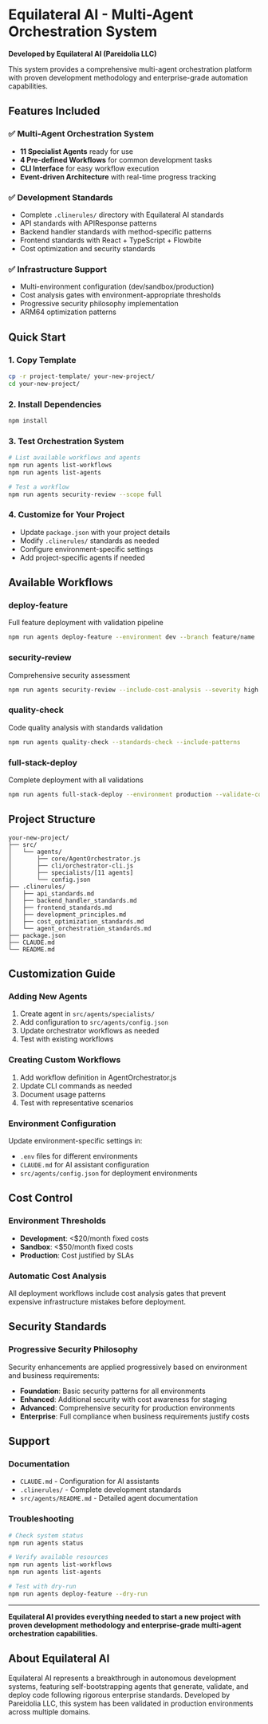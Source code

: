 # Equilateral AI - Multi-Agent Orchestration System

**Developed by Equilateral AI (Pareidolia LLC)**

This system provides a comprehensive multi-agent orchestration platform with proven development methodology and enterprise-grade automation capabilities.

## Features Included

### ✅ Multi-Agent Orchestration System
- **11 Specialist Agents** ready for use
- **4 Pre-defined Workflows** for common development tasks
- **CLI Interface** for easy workflow execution
- **Event-driven Architecture** with real-time progress tracking

### ✅ Development Standards
- Complete `.clinerules/` directory with Equilateral AI standards
- API standards with APIResponse<T> patterns
- Backend handler standards with method-specific patterns
- Frontend standards with React + TypeScript + Flowbite
- Cost optimization and security standards

### ✅ Infrastructure Support
- Multi-environment configuration (dev/sandbox/production)
- Cost analysis gates with environment-appropriate thresholds
- Progressive security philosophy implementation
- ARM64 optimization patterns

## Quick Start

### 1. Copy Template
```bash
cp -r project-template/ your-new-project/
cd your-new-project/
```

### 2. Install Dependencies
```bash
npm install
```

### 3. Test Orchestration System
```bash
# List available workflows and agents
npm run agents list-workflows
npm run agents list-agents

# Test a workflow
npm run agents security-review --scope full
```

### 4. Customize for Your Project
- Update `package.json` with your project details
- Modify `.clinerules/` standards as needed
- Configure environment-specific settings
- Add project-specific agents if needed

## Available Workflows

### deploy-feature
Full feature deployment with validation pipeline
```bash
npm run agents deploy-feature --environment dev --branch feature/name
```

### security-review
Comprehensive security assessment
```bash
npm run agents security-review --include-cost-analysis --severity high
```

### quality-check
Code quality analysis with standards validation
```bash
npm run agents quality-check --standards-check --include-patterns
```

### full-stack-deploy
Complete deployment with all validations
```bash
npm run agents full-stack-deploy --environment production --validate-costs
```

## Project Structure

```
your-new-project/
├── src/
│   └── agents/
│       ├── core/AgentOrchestrator.js
│       ├── cli/orchestrator-cli.js
│       ├── specialists/[11 agents]
│       └── config.json
├── .clinerules/
│   ├── api_standards.md
│   ├── backend_handler_standards.md
│   ├── frontend_standards.md
│   ├── development_principles.md
│   ├── cost_optimization_standards.md
│   └── agent_orchestration_standards.md
├── package.json
├── CLAUDE.md
└── README.md
```

## Customization Guide

### Adding New Agents
1. Create agent in `src/agents/specialists/`
2. Add configuration to `src/agents/config.json`
3. Update orchestrator workflows as needed
4. Test with existing workflows

### Creating Custom Workflows
1. Add workflow definition in AgentOrchestrator.js
2. Update CLI commands as needed
3. Document usage patterns
4. Test with representative scenarios

### Environment Configuration
Update environment-specific settings in:
- `.env` files for different environments
- `CLAUDE.md` for AI assistant configuration
- `src/agents/config.json` for deployment environments

## Cost Control

### Environment Thresholds
- **Development**: <$20/month fixed costs
- **Sandbox**: <$50/month fixed costs
- **Production**: Cost justified by SLAs

### Automatic Cost Analysis
All deployment workflows include cost analysis gates that prevent expensive infrastructure mistakes before deployment.

## Security Standards

### Progressive Security Philosophy
Security enhancements are applied progressively based on environment and business requirements:
- **Foundation**: Basic security patterns for all environments
- **Enhanced**: Additional security with cost awareness for staging
- **Advanced**: Comprehensive security for production environments
- **Enterprise**: Full compliance when business requirements justify costs

## Support

### Documentation
- `CLAUDE.md` - Configuration for AI assistants
- `.clinerules/` - Complete development standards
- `src/agents/README.md` - Detailed agent documentation

### Troubleshooting
```bash
# Check system status
npm run agents status

# Verify available resources
npm run agents list-workflows
npm run agents list-agents

# Test with dry-run
npm run agents deploy-feature --dry-run
```

---

**Equilateral AI provides everything needed to start a new project with proven development methodology and enterprise-grade multi-agent orchestration capabilities.**

## About Equilateral AI

Equilateral AI represents a breakthrough in autonomous development systems, featuring self-bootstrapping agents that generate, validate, and deploy code following rigorous enterprise standards. Developed by Pareidolia LLC, this system has been validated in production environments across multiple domains.